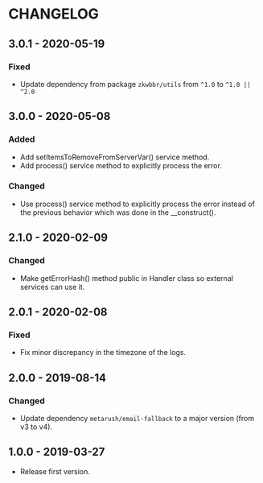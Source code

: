# CHANGELOG

## 3.0.1 - 2020-05-19

### Fixed

- Update dependency from package `zkwbbr/utils` from `^1.0` to `^1.0 || ^2.0`

## 3.0.0 - 2020-05-08

### Added

- Add setItemsToRemoveFromServerVar() service method.
- Add process() service method to explicitly process the error.

### Changed

- Use process() service method to explicitly process the error instead of the previous behavior which was done in the __construct().

## 2.1.0 - 2020-02-09

### Changed

- Make getErrorHash() method public in Handler class so external services can use it.

## 2.0.1 - 2020-02-08

### Fixed

- Fix minor discrepancy in the timezone of the logs.

## 2.0.0 - 2019-08-14

### Changed

- Update dependency `metarush/email-fallback` to a major version (from v3 to v4).

## 1.0.0 - 2019-03-27

- Release first version.